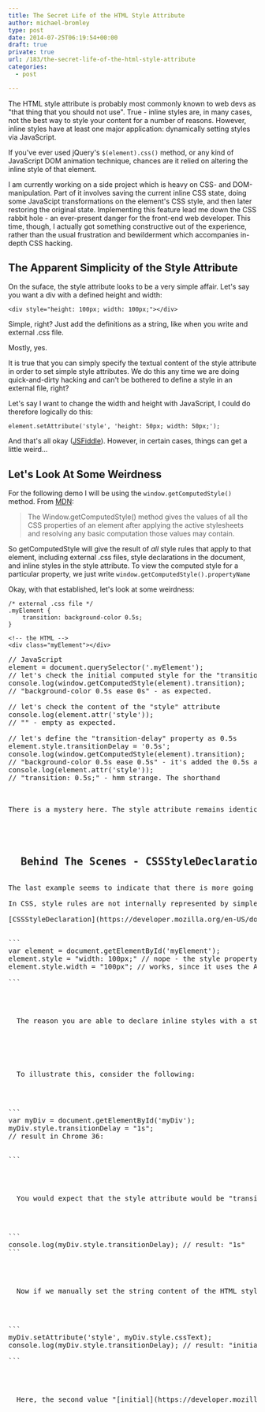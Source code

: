 ```yaml
---
title: The Secret Life of the HTML Style Attribute
author: michael-bromley
type: post
date: 2014-07-25T06:19:54+00:00
draft: true
private: true
url: /183/the-secret-life-of-the-html-style-attribute
categories:
  - post

---
```

The HTML style attribute is probably most commonly known to web devs as "that thing that you should not use". True - inline styles are, in many cases, not the best way to style your content for a number of reasons. However, inline styles have at least one major application: dynamically setting styles via JavaScript.

If you've ever used jQuery's `$(element).css()` method, or any kind of JavaScript DOM animation technique, chances are it relied on altering the inline style of that element.

I am currently working on a side project which is heavy on CSS- and DOM-manipulation. Part of it involves saving the current inline CSS state, doing some JavaScipt transformations on the element's CSS style, and then later restoring the original state. Implementing this feature lead me down the CSS rabbit hole - an ever-present danger for the front-end web developer. This time, though, I actually got something constructive out of the experience, rather than the usual frustration and bewilderment which accompanies in-depth CSS hacking.

## The Apparent Simplicity of the Style Attribute

On the suface, the style attribute looks to be a very simple affair. Let's say you want a div with a defined height and width:

```
<div style="height: 100px; width: 100px;"></div>
```

Simple, right? Just add the definitions as a string, like when you write and external .css file.

Mostly, yes.

It is true that you can simply specify the textual content of the style attribute in order to set simple style attributes. We do this any time we are doing quick-and-dirty hacking and can't be bothered to define a style in an external file, right?

Let's say I want to change the width and height with JavaScript, I could do therefore logically do this:

```
element.setAttribute('style', 'height: 50px; width: 50px;');
```

And that's all okay ([JSFiddle](http://jsfiddle.net/yNsJT/4/)). However, in certain cases, things can get a little weird...

## Let's Look At Some Weirdness

For the following demo I will be using the `window.getComputedStyle()` method. From [MDN](https://developer.mozilla.org/en/docs/Web/API/window.getComputedStyle):

> The Window.getComputedStyle() method gives the values of all the CSS properties of an element after applying the active stylesheets and resolving any basic computation those values may contain.

So getComputedStyle will give the result of _all_ style rules that apply to that element, including external .css files, style declarations in the document, and inline styles in the style attribute. To view the computed style for a particular property, we just write `window.getComputedStyle().propertyName`

Okay, with that established, let's look at some weirdness:

```
/* external .css file */
.myElement {
    transition: background-color 0.5s;
}

```

```
<!-- the HTML -->
<div class="myElement"></div>

```

<pre>// JavaScript
element = document.querySelector('.myElement');
// let's check the initial computed style for the "transition" property
console.log(window.getComputedStyle(element).transition);
// "background-color 0.5s ease 0s" - as expected.

// let's check the content of the "style" attribute
console.log(element.attr('style'));
// "" - empty as expected.

// let's define the "transition-delay" property as 0.5s
element.style.transitionDelay = '0.5s';
console.log(window.getComputedStyle(element).transition);
// "background-color 0.5s ease 0.5s" - it's added the 0.5s as expected.
console.log(element.attr('style'));
// "transition: 0.5s;" - hmm strange. The shorthand 



There is a mystery here. The style attribute remains identical after pressing the second button, yet the behaviour changes. What is going on?


<h2>
  Behind The Scenes - CSSStyleDeclaration
</h2>
The last example seems to indicate that there is more going on with an inline style than the mere textual content of the style attribute. That turns out to be the case.

In CSS, style rules are not internally represented by simple strings. Behind the scenes, these strings get converted to a 

[CSSStyleDeclaration](https://developer.mozilla.org/en-US/docs/Web/API/CSSStyleDeclaration). This is the object that you interact with whenever you use the element.style property of a DOM element, or the $(element).css('propertyName') method in jQuery. It is the reason why the following things don't work as expected:


```
var element = document.getElementById('myElement');
element.style = "width: 100px;" // nope - the style property is read-only and returns a CSSStyleDeclaration object
element.style.width = "100px"; // works, since it uses the API provided by CSSStyleDeclaration

```


<p>
  The reason you are able to declare inline styles with a string, as in the first example, is that the CSSStyleDeclaration object will attempt to parse that string into an internal collection of style declarations. The reason it breaks down in the second example is that there is not always a one-to-one parity between the internal declarations and the string that appears in the HTML style attribute.
</p>


<p>
  To illustrate this, consider the following:
</p>


```
var myDiv = document.getElementById('myDiv');
myDiv.style.transitionDelay = "1s"; 
// result in Chrome 36: <div id="myDiv" style="transition: 1s; -webkit-transition: 1s;"></div>

```


<p>
  You would expect that the style attribute would be "transition-delay: 1s", but this is not the case. However, if you were to query the actual CSSStyleDeclaration object, you get this:
</p>


```
console.log(myDiv.style.transitionDelay); // result: "1s"
```


<p>
  Now if we manually set the string content of the HTML style attribute, let's see what we get:
</p>


```
myDiv.setAttribute('style', myDiv.style.cssText);
console.log(myDiv.style.transitionDelay); // result: "initial"

```


<p>
  Here, the second value "[initial](https://developer.mozilla.org/en-US/docs/Web/CSS/initial_value)" means that now no value is set for this CSS property, yet we have literally copied the exact CSS style text from the CSSStyleDeclaration object itself!
</p>


<p>
  &nbsp;
</p>